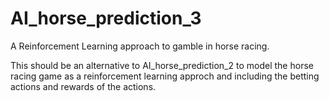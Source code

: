 # AI_horse_prediction_3
A Reinforcement Learning approach to gamble in horse racing.

This should be an alternative to AI_horse_prediction_2 to model the horse racing game as a reinforcement learning approch and including the betting actions and rewards of the actions.
